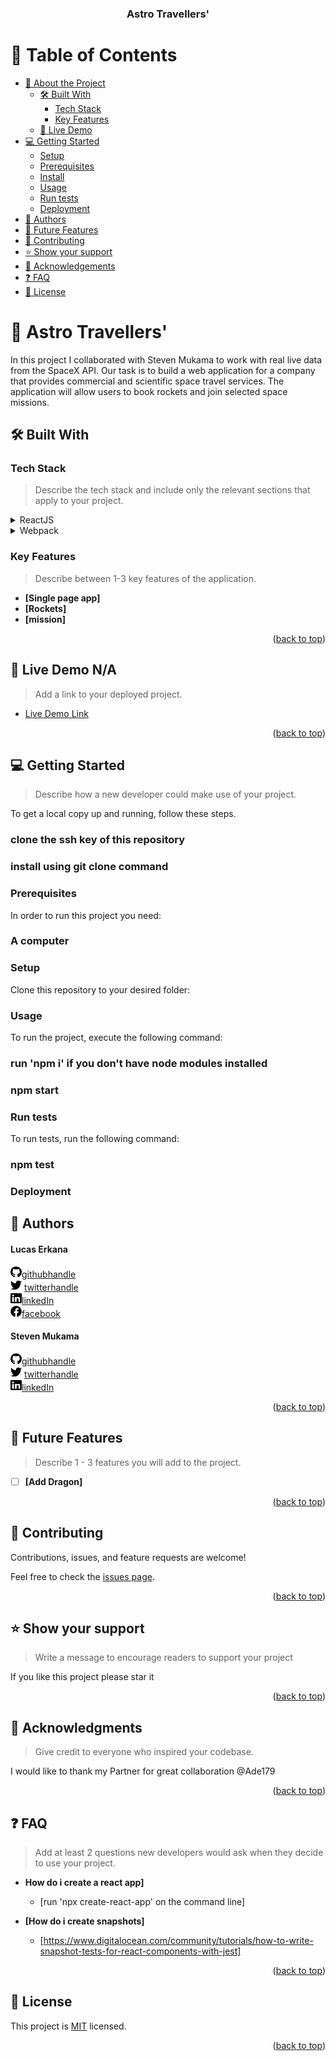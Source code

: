 <a name="readme-top"></a>

<div align="center">



  <h3><b>Astro Travellers'</b></h3>

</div>

<!-- TABLE OF CONTENTS -->

# 📗 Table of Contents

- [📖 About the Project](#about-project)
  - [🛠 Built With](#built-with)
    - [Tech Stack](#tech-stack)
    - [Key Features](#key-features)
  - [🚀 Live Demo](#live-demo)
- [💻 Getting Started](#getting-started)
  - [Setup](#setup)
  - [Prerequisites](#prerequisites)
  - [Install](#install)
  - [Usage](#usage)
  - [Run tests](#run-tests)
  - [Deployment](#triangular_flag_on_post-deployment)
- [👥 Authors](#authors)
- [🔭 Future Features](#future-features)
- [🤝 Contributing](#contributing)
- [⭐️ Show your support](#support)
- [🙏 Acknowledgements](#acknowledgements)
- [❓ FAQ](#faq)
- [📝 License](#license)


# 📖 Astro Travellers' <a name="about-project"></a>


In this project I collaborated with Steven Mukama to work with real live data from the SpaceX API. Our task is to build a web application for a company that provides commercial and scientific space travel services. The application will allow users to book rockets and join selected space missions.

## 🛠 Built With <a name="ReactJS and Redux">

### Tech Stack <a name="JavaScript, ReactJS, HTML, CSS, Redux"></a>

> Describe the tech stack and include only the relevant sections that apply to your project.

<details>
  <summary>ReactJS</summary>
  <ul>
    <li><a href="https://reactjs.org/">React.js</a></li>
  </ul>
</details>

<details>
  <summary>Webpack</summary>
  <ul>
    <li><a href="https://webpack.js.org/guides">Webpack</a></li>
  </ul>
</details>


<!-- Features -->

### Key Features <a name="key-features"></a>

> Describe between 1-3 key features of the application.

- **[Single page app]**
- **[Rockets]**
- **[mission]**

<p align="right">(<a href="#readme-top">back to top</a>)</p>

<!-- LIVE DEMO -->

## 🚀 Live Demo <a name="live-demo" >N/A</a>

> Add a link to your deployed project.

- <a href="https://astro-ravellers.onrender.com" target="_blank">Live Demo Link</a>

<p align="right">(<a href="#readme-top">back to top</a>)</p>

<!-- GETTING STARTED -->

## 💻 Getting Started <a name="getting-started"></a>

> Describe how a new developer could make use of your project.

To get a local copy up and running, follow these steps.

### clone the ssh key of this repository
### install using git clone command

### Prerequisites

In order to run this project you need:
### A computer



### Setup

Clone this repository to your desired folder:




### Usage

To run the project, execute the following command:
### run 'npm i' if you don't have node modules installed
### npm start


### Run tests

To run tests, run the following command:
### npm test

### Deployment


<!-- AUTHORS -->

## 👥 Authors <a name=""></a>

<h4>Lucas Erkana</h4>

<img src="/images/github.svg" alt="logo" width="18"  height="18" />[githubhandle](https://github.com/Lucash2022)
<br>
<img src="/images/twitter.svg" alt="logo" width="18"  height="18" /> [twitterhandle](https://twitter.com/@Lucas_David_22)
<br>
<img src="/images/linkedin.svg" alt="logo" width="18"  height="18" />[linkedIn](https://www.linkedin.com/in/lucas-erkana/)
  <br>
<img src="/images/facebook.svg" alt="logo" width="18"  height="18" />[facebook](https://www.facebook.com/lucash.toni)

<h4>Steven Mukama</h4>

<img src="/images/github.svg" alt="logo" width="18"  height="18" />[githubhandle](https://github.com/stevenmukama)
<br>
<img src="/images/twitter.svg" alt="logo" width="18"  height="18" /> [twitterhandle](https://twitter.com/@mukama_steven)
<br>
<img src="/images/linkedin.svg" alt="logo" width="18"  height="18" />[linkedIn](https://www.linkedin.com/in/stevenmukama/)




<p align="right">(<a href="#readme-top">back to top</a>)</p>

<!-- FUTURE FEATURES -->

## 🔭 Future Features <a name="future-features"></a>

> Describe 1 - 3 features you will add to the project.

- [ ] **[Add Dragon]**


<p align="right">(<a href="#readme-top">back to top</a>)</p>

<!-- CONTRIBUTING -->

## 🤝 Contributing <a name="contributing"></a>

Contributions, issues, and feature requests are welcome!

Feel free to check the [issues page](../../issues/).

<p align="right">(<a href="#readme-top">back to top</a>)</p>

<!-- SUPPORT -->

## ⭐️ Show your support <a name="support"></a>

> Write a message to encourage readers to support your project

If you like this project please star it

<p align="right">(<a href="#readme-top">back to top</a>)</p>

<!-- ACKNOWLEDGEMENTS -->

## 🙏 Acknowledgments <a name="acknowledgements"></a>

> Give credit to everyone who inspired your codebase.

I would like to thank my Partner for great collaboration @Ade179

<p align="right">(<a href="#readme-top">back to top</a>)</p>

<!-- FAQ (optional) -->

## ❓ FAQ <a name="faq"></a>

> Add at least 2 questions new developers would ask when they decide to use your project.

- **How do i create a react app]**

  - [run 'npx create-react-app' on the command line]

- **[How do i create snapshots]**

  - [https://www.digitalocean.com/community/tutorials/how-to-write-snapshot-tests-for-react-components-with-jest]

<p align="right">(<a href="#readme-top">back to top</a>)</p>

<!-- LICENSE -->

## 📝 License <a name="license"></a>

This project is [MIT](https://github.com/Lucash2022/React-Group-Project/blob/dev/LICENSE) licensed.

<p align="right">(<a href="#readme-top">back to top</a>)</p>
